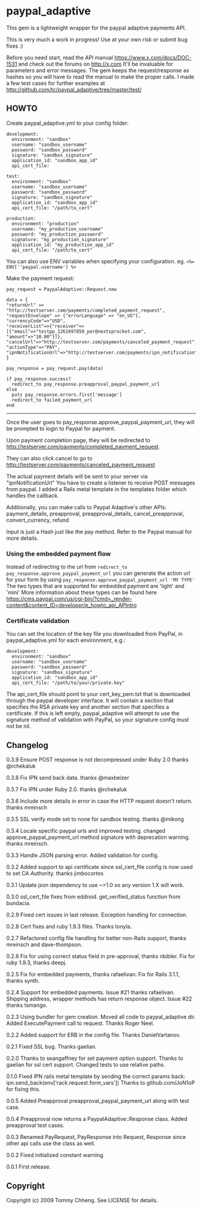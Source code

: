# paypal_adaptive
This gem is a lightweight wrapper for the paypal adaptive payments API.

This is very much a work in progress! Use at your own risk or submit bug fixes :)

Before you need start, read the API manual https://www.x.com/docs/DOC-1531 and check out the forums on http://x.com
It'll be invaluable for parameters and error messages. The gem keeps the request/response as hashes so you will have to
read the manual to make the proper calls. I made a few test cases for further examples at http://github.com/tc/paypal_adaptive/tree/master/test/


## HOWTO
Create paypal_adaptive.yml to your config folder:

    development:
      environment: "sandbox"
      username: "sandbox_username"
      password: "sandbox_password"
      signature: "sandbox_signature"
      application_id: "sandbox_app_id"
      api_cert_file:

    test:
      environment: "sandbox"
      username: "sandbox_username"
      password: "sandbox_password"
      signature: "sandbox_signature"
      application_id: "sandbox_app_id"
      api_cert_file: "/path/to_cert"

    production:
      environment: "production"
      username: "my_production_username"
      password: "my_production_password"
      signature: "my_production_signature"
      application_id: "my_production_app_id"
      api_cert_file: "/path/to_cert"

You can also use ENV variables when specifying your configuration. eg.
```<%= ENV[''paypal.username'] %>```

Make the payment request:

    pay_request = PaypalAdaptive::Request.new

    data = {
    "returnUrl" => "http://testserver.com/payments/completed_payment_request", 
    "requestEnvelope" => {"errorLanguage" => "en_US"},
    "currencyCode"=>"USD",  
    "receiverList"=>{"receiver"=>[{"email"=>"testpp_1261697850_per@nextsprocket.com", "amount"=>"10.00"}]},
    "cancelUrl"=>"http://testserver.com/payments/canceled_payment_request",
    "actionType"=>"PAY",
    "ipnNotificationUrl"=>"http://testserver.com/payments/ipn_notification"
    }
  
    pay_response = pay_request.pay(data)

    if pay_response.success?
      redirect_to pay_response.preapproval_paypal_payment_url
    else
      puts pay_response.errors.first['message']
      redirect_to failed_payment_url
    end

---
Once the user goes to pay_response.approve_paypal_payment_url, they will be prompted to login to Paypal for payment.

Upon payment completion page, they will be redirected to http://testserver.com/payments/completed_payment_request.

They can also click cancel to go to http://testserver.com/payments/canceled_payment_request

The actual payment details will be sent to your server via "ipnNotificationUrl"
You have to create a listener to receive POST messages from paypal. I added a Rails metal template in the templates folder which handles the callback.

Additionally, you can make calls to Paypal Adaptive's other APIs:
    payment_details, preapproval, preapproval_details, cancel_preapproval, convert_currency, refund

Input is just a Hash just like the pay method. Refer to the Paypal manual for more details.

### Using the embedded payment flow
Instead of redirecting to the url from ```redirect_to pay_response.approve_paypal_payment_url``` you can generate the action url for your
form by using ```pay_response.approve_paypal_payment_url 'MY TYPE' ``` The two types that are supported for embedded payment are 'light' and 'mini'
More information about these types can be found here https://cms.paypal.com/us/cgi-bin/?cmd=_render-content&content_ID=developer/e_howto_api_APIntro

### Certificate validation
You can set the location of the key file you downloaded from PayPal, in paypal_adaptive.yml
for each environment, e.g.:

    development:
      environment: "sandbox"
      username: "sandbox_username"
      password: "sandbox_password"
      signature: "sandbox_signature"
      application_id: "sandbox_app_id"
      api_cert_file: "/path/to/your/private.key"

The api_cert_file should point to your cert_key_pem.txt that is downloaded through the paypal developer interface. It will contain a section that specifies the RSA private key and another section that specifies a certificate. If this is left empty, paypal_adaptive will attempt to use the signature method of validation with PayPal, so your signature config must not be nil.

## Changelog
0.3.9
Ensure POST response is not decompressed under Ruby 2.0 thanks @rchekaluk

0.3.8
Fix IPN send back data. thanks @maxbeizer

0.3.7
Fix IPN under Ruby 2.0. thanks @rchekaluk

0.3.6
Include more details in error in case the HTTP request doesn't return. thanks mreinsch

0.3.5
SSL verify mode set to none for sandbox testing. thanks @mikong

0.3.4 
Locale specific paypal urls and improved testing. changed approve_paypal_payment_url method signature with deprecation warning. thanks mreinsch.

0.3.3
Handle JSON parsing error. Added validation for config.

0.3.2
Added support to api certificate since ssl_cert_file config is now used to set CA Authority. thanks jimbocortes

0.3.1
Update json dependency to use ~>1.0 so any version 1.X will work.

0.3.0
ssl_cert_file fixes from eddroid. get_verified_status function from bundacia.

0.2.9
Fixed cert issues in last release. Exception handling for connection. 

0.2.8
Cert fixes and ruby 1.9.3 files. Thanks tonyla.

0.2.7
Refactored config file handling for better non-Rails support, thanks mreinsch and dave-thompson.

0.2.6
Fix for using correct status field in pre-approval, thanks nbibler. Fix for ruby 1.9.3, thanks deepj.

0.2.5
Fix for embedded payments, thanks rafaelivan.  Fix for Rails 3.1.1, thanks synth.

0.2.4
Support for embedded payments. Issue #21 thanks rafaelivan. Shipping address, wrapper methods has return response object. Issue #22 thanks tsmango.

0.2.3
Using bundler for gem creation. Moved all code to paypal_adaptive dir.  Added ExecutePayment call to request. Thanks Roger Neel.

0.2.2
Added support for ERB in the config file. Thanks DanielVartanov.

0.2.1
Fixed SSL bug. Thanks gaelian.

0.2.0
Thanks to seangaffney for set payment option support.
Thanks to gaelian for ssl cert support.
Changed tests to use relative paths.

0.1.0
Fixed IPN rails metal template by sending the correct params back: ipn.send_back(env['rack.request.form_vars'])
Thanks to github.com/JoN1oP for fixing this.

0.0.5
Added Preapproval preapproval_paypal_payment_url along with test case.

0.0.4
Preapproval now returns a PaypalAdaptive::Response class. Added preapproval test cases.

0.0.3
Renamed PayRequest, PayResponse into Request, Response since other api calls use the class as well.

0.0.2
Fixed initialized constant warning.   

0.0.1
First release.

## Copyright

Copyright (c) 2009 Tommy Chheng. See LICENSE for details.
